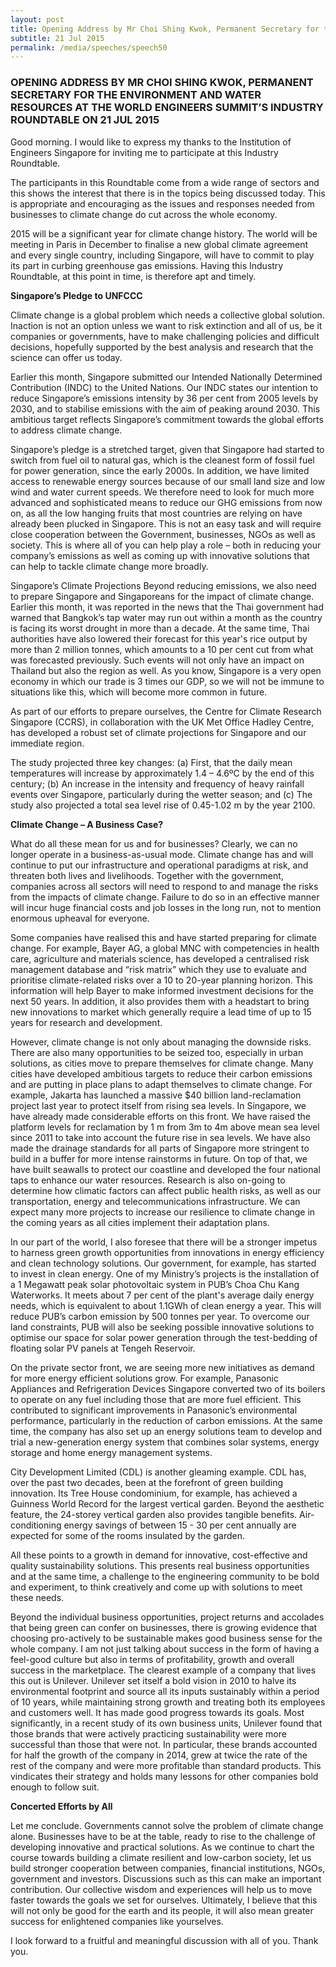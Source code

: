 ```yaml
---
layout: post
title: Opening Address by Mr Choi Shing Kwok, Permanent Secretary for the Environment and Water Resources at the World Engineers Summit’s Industry Roundtable on 21 Jul 2015
subtitle: 21 Jul 2015
permalink: /media/speeches/speech50
---
```


### OPENING ADDRESS BY MR CHOI SHING KWOK, PERMANENT SECRETARY FOR THE ENVIRONMENT AND WATER RESOURCES AT THE WORLD ENGINEERS SUMMIT’S INDUSTRY ROUNDTABLE ON 21 JUL 2015

Good morning.  I would like to express my thanks to the Institution of Engineers Singapore for inviting me to participate at this Industry Roundtable. 

The participants in this Roundtable come from a wide range of sectors and this shows the interest that there is in the topics being discussed today. This is appropriate and encouraging as the issues and responses needed from businesses to climate change do cut across the whole economy. 

2015 will be a significant year for climate change history. The world will be meeting in Paris in December to finalise a new global climate agreement and every single country, including Singapore, will have to commit to play its part in curbing greenhouse gas emissions. Having this Industry Roundtable, at this point in time, is therefore apt and timely.

**Singapore’s Pledge to UNFCCC**

Climate change is a global problem which needs a collective global solution.  Inaction is not an option unless we want to risk extinction and all of us, be it companies or governments, have to make challenging policies and difficult decisions, hopefully supported by the best analysis and research that the science can offer us today. 

Earlier this month, Singapore submitted our Intended Nationally Determined Contribution (INDC) to the United Nations. Our INDC states our intention to reduce Singapore’s emissions intensity by 36 per cent from 2005 levels by 2030, and to stabilise emissions with the aim of peaking around 2030. This ambitious target reflects Singapore’s commitment towards the global efforts to address climate change.

Singapore’s pledge is a stretched target, given that Singapore had started to switch from fuel oil to natural gas, which is the cleanest form of fossil fuel for power generation, since the early 2000s. In addition, we have limited access to renewable energy sources because of our small land size and low wind and water current speeds. We therefore need to look for much more advanced and sophisticated means to reduce our GHG emissions from now on, as all the low hanging fruits that most countries are relying on have already been plucked in Singapore. This is not an easy task and will require close cooperation between the Government, businesses, NGOs as well as society. This is where all of you can help play a role – both in reducing your company’s emissions as well as coming up with innovative solutions that can help to tackle climate change more broadly. 

Singapore’s Climate Projections   Beyond reducing emissions, we also need to prepare Singapore and Singaporeans for the impact of climate change. Earlier this month, it was reported in the news that the Thai government had warned that Bangkok’s tap water may run out within a month as the country is facing its worst drought in more than a decade. At the same time, Thai authorities have also lowered their forecast for this year's rice output by more than 2 million tonnes, which amounts to a 10 per cent cut from what was forecasted previously. Such events will not only have an impact on Thailand but also the region as well. As you know, Singapore is a very open economy in which our trade is 3 times our GDP, so we will not be immune to situations like this, which will become more common in future. 

As part of our efforts to prepare ourselves, the Centre for Climate Research Singapore (CCRS), in collaboration with the UK Met Office Hadley Centre, has developed a robust set of climate projections for Singapore and our immediate region.

The study projected three key changes: (a) First, that the daily mean temperatures will increase by approximately 1.4 – 4.6ºC by the end of this century; (b) An increase in the intensity and frequency of heavy rainfall events over Singapore, particularly during the wetter season; and (c) The study also projected a total sea level rise of 0.45-1.02 m by the year 2100.

**Climate Change – A Business Case?**

What do all these mean for us and for businesses? Clearly, we can no longer operate in a business-as-usual mode. Climate change has and will continue to put our infrastructure and operational paradigms at risk, and threaten both lives and livelihoods. Together with the government, companies across all sectors will need to respond to and manage the risks from the impacts of climate change.  Failure to do so in an effective manner will incur huge financial costs and job losses in the long run, not to mention enormous upheaval for everyone.

Some companies have realised this and have started preparing for climate change. For example, Bayer AG, a global MNC with competencies in health care, agriculture and materials science, has developed a centralised risk management database and “risk matrix” which they use to evaluate and prioritise climate-related risks over a 10 to 20-year planning horizon. This information will help Bayer to make informed investment decisions for the next 50 years. In addition, it also provides them with a headstart to bring new innovations to market which generally require a lead time of up to 15 years for research and development. 

However, climate change is not only about managing the downside risks. There are also many opportunities to be seized too, especially in urban solutions, as cities move to prepare themselves for climate change. Many cities have developed ambitious targets to reduce their carbon emissions and are putting in place plans to adapt themselves to climate change. For example, Jakarta has launched a massive $40 billion land-reclamation project last year to protect itself from rising sea levels. In Singapore, we have already made considerable efforts on this front. We have raised the platform levels for reclamation by 1 m from 3m to 4m above mean sea level since 2011 to take into account the future rise in sea levels. We have also made the drainage standards for all parts of Singapore more stringent to build in a buffer for more intense rainstorms in future. On top of that, we have built seawalls to protect our coastline and developed the four national taps to enhance our water resources. Research is also on-going to determine how climatic factors can affect public health risks, as well as our transportation, energy and telecommunications infrastructure. We can expect many more projects to increase our resilience to climate change in the coming years as all cities implement their adaptation plans.

In our part of the world, I also foresee that there will be a stronger impetus to harness green growth opportunities from innovations in energy efficiency and clean technology solutions. Our government, for example, has started to invest in clean energy. One of my Ministry’s projects is the installation of a 1 Megawatt peak solar photovoltaic system in PUB’s Choa Chu Kang Waterworks.  It meets about 7 per cent of the plant's average daily energy needs, which is equivalent to about 1.1GWh of clean energy a year. This will reduce PUB’s carbon emission by 500 tonnes per year. To overcome our land constraints, PUB will also be seeking possible innovative solutions to optimise our space for solar power generation through the test-bedding of floating solar PV panels at Tengeh Reservoir. 

On the private sector front, we are seeing more new initiatives as demand for more energy efficient solutions grow. For example, Panasonic Appliances and Refrigeration Devices Singapore converted two of its boilers to operate on any fuel including those that are more fuel efficient. This contributed to significant improvements in Panasonic’s environmental performance, particularly in the reduction of carbon emissions. At the same time, the company has also set up an energy solutions team to develop and trial a new-generation energy system that combines solar systems, energy storage and home energy management systems. 

City Development Limited (CDL) is another gleaming example. CDL has, over the past two decades, been at the forefront of green building innovation. Its Tree House condominium, for example, has achieved a Guinness World Record for the largest vertical garden. Beyond the aesthetic feature, the 24-storey vertical garden also provides tangible benefits. Air-conditioning energy savings of between 15 - 30 per cent annually are expected for some of the rooms insulated by the garden.

All these points to a growth in demand for innovative, cost-effective and quality sustainability solutions. This presents real business opportunities and at the same time, a challenge to the engineering community to be bold and experiment, to think creatively and come up with solutions to meet these needs.

Beyond the individual business opportunities, project returns and accolades that being green can confer on businesses, there is growing evidence that choosing pro-actively to be sustainable makes good business sense for the whole company. I am not just talking about success in the form of having a feel-good culture but also in terms of profitability, growth and overall success in the marketplace. The clearest example of a company that lives this out is Unilever. Unilever set itself a bold vision in 2010 to halve its environmental footprint and source all its inputs sustainably within a period of 10 years, while maintaining strong growth and treating both its employees and customers well. It has made good progress towards its goals. Most significantly, in a recent study of its own business units, Unilever found that those brands that were actively practicing sustainability were more successful than those that were not.  In particular, these brands accounted for half the growth of the company in 2014, grew at twice the rate of the rest of the company and were more profitable than standard products. This vindicates their strategy and holds many lessons for other companies bold enough to follow suit.

**Concerted Efforts by All**

Let me conclude. Governments cannot solve the problem of climate change alone. Businesses have to be at the table, ready to rise to the challenge of developing innovative and practical solutions. As we continue to chart the course towards building a climate resilient and low-carbon society, let us build stronger cooperation between companies, financial institutions, NGOs, government and investors. Discussions such as this can make an important contribution. Our collective wisdom and experiences will help us to move faster towards the goals we set for ourselves. Ultimately, I believe that this will not only be good for the earth and its people, it will also mean greater success for enlightened companies like yourselves.

I look forward to a fruitful and meaningful discussion with all of you. Thank you.   